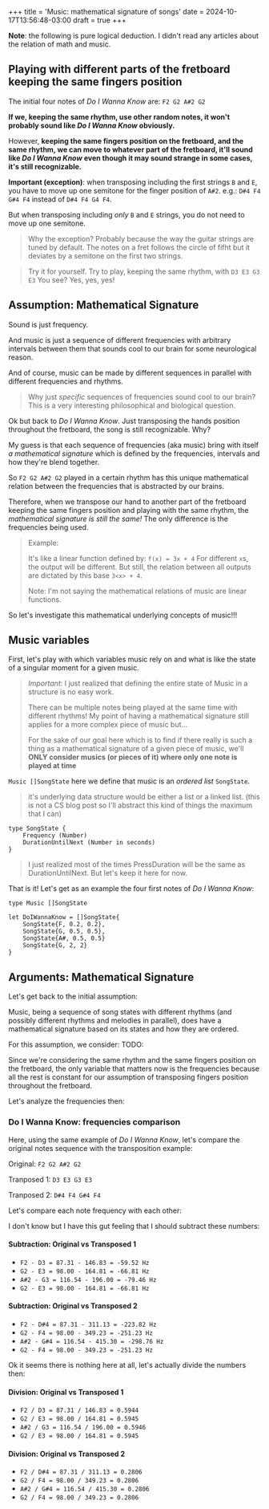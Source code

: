 +++
title = 'Music: mathematical signature of songs'
date = 2024-10-17T13:56:48-03:00
draft = true
+++

**Note**: the following is pure logical deduction. I didn't read any articles about the relation of math and music.

## Playing with different parts of the fretboard keeping the same fingers position

The initial four notes of _Do I Wanna Know_ are: `F2 G2 A#2 G2`

**If we, keeping the same rhythm, use other random notes, it won't probably sound like _Do I Wanna Know_ obviously.**

However, **keeping the same fingers position on the fretboard, and the same rhythm, we can move to whatever part of the fretboard,
it'll sound like _Do I Wanna Know_ even though it may sound strange in some cases, it's still recognizable.**

**Important (exception)**: when transposing including the first strings `B` and `E`, you have to move up one semitone for the
finger position of `A#2`. e.g.: `D#4 F4 G#4 F4` instead of `D#4 F4 G4 F4`.

But when transposing including _only_ `B` and `E` strings, you do not need to move up one semitone.

> Why the exception? Probably because the way the guitar strings are tuned by default.
> The notes on a fret follows the circle of fifht but it deviates by a semitone on the first two strings.

> Try it for yourself. Try to play, keeping the same rhythm, with `D3 E3 G3 E3`
> You see? Yes, yes, yes!

## Assumption: Mathematical Signature

Sound is just frequency.

And music is just a sequence of different frequencies with arbitrary intervals between them
that sounds cool to our brain for some neurological reason.

And of course, music can be made by different sequences in parallel with different frequencies and rhythms.

> Why just _specific_ sequences of frequencies sound cool to our brain?
> This is a very interesting philosophical and biological question.

Ok but back to _Do I Wanna Know_. Just transposing the hands position throughout the fretboard, the song is still
recognizable. Why?

My guess is that each sequence of frequencies (aka music) bring with itself _a mathematical signature_ which
is defined by the frequencies, intervals and how they're blend together.

So `F2 G2 A#2 G2` played in a certain rhythm has this unique mathematical relation between the frequencies that is abstracted
by our brains.

Therefore, when we transpose our hand to another part of the fretboard keeping the same fingers position and playing
with the same rhythm, the _mathematical signature is still the same!_ The only difference is the frequencies being used.

> Example:
>
> It's like a linear function defined by: `f(x) = 3x + 4`
> For different `x`s, the output will be different. But still, the relation between all outputs
> are dictated by this base `3<x> + 4`.
>
> Note: I'm not saying the mathematical relations of music are linear functions.

So let's investigate this mathematical underlying concepts of music!!!

## Music variables

First, let's play with which variables music rely on and what is like the state of a singular moment for a given music.

> _Important_: I just realized that defining the entire state of Music in a structure is no easy work.
>
> There can be multiple notes being played at the same time with different rhythms! My point of having a mathematical signature still applies
> for a more complex piece of music but...
>
> For the sake of our goal here which is to find if there really is such a thing as a mathematical signature of a given piece of music,
> we'll **ONLY consider musics (or pieces of it) where only one note is played at time**

`Music []SongState` here we define that music is an _ordered list_ `SongState`.

> it's underlying data structure would be either a list or a linked list.
> (this is not a CS blog post so I'll abstract this kind of things the maximum that I can)

```
type SongState {
    Frequency (Number)
    DurationUntilNext (Number in seconds)
}
```

> I just realized most of the times PressDuration will be the same as DurationUntilNext. But let's keep it here for now.

That is it! Let's get as an example the four first notes of _Do I Wanna Know_:

```
type Music []SongState

let DoIWannaKnow = []SongState{
    SongState{F, 0.2, 0.2},
    SongState{G, 0.5, 0.5},
    SongState{A#, 0.5, 0.5}
    SongState{G, 2, 2}
}
```

## Arguments: Mathematical Signature

Let's get back to the initial assumption:

Music, being a sequence of song states with different rhythms (and possibly different rhythms and melodies in parallel),
does have a mathematical signature based on its states and how they are ordered.

For this assumption, we consider:
TODO:

Since we're considering the same rhythm and the same fingers position on the fretboard, the only variable that matters now
is the frequencies because all the rest is constant for our assumption of transposing fingers position throughout the fretboard.

Let's analyze the frequencies then:

### Do I Wanna Know: frequencies comparison

Here, using the same example of _Do I Wanna Know_, let's compare the original notes sequence with the transposition example:

Original: `F2 G2 A#2 G2`

Tranposed 1: `D3 E3 G3 E3`

Tranposed 2: `D#4 F4 G#4 F4`

Let's compare each note frequency with each other:

I don't know but I have this gut feeling that I should subtract these numbers:

#### Subtraction: Original vs Transposed 1

- `F2 - D3 = 87.31 - 146.83 = -59.52 Hz`
- `G2 - E3 = 98.00 - 164.81 = -66.81 Hz`
- `A#2 - G3 = 116.54 - 196.00 = -79.46 Hz`
- `G2 - E3 = 98.00 - 164.81 = -66.81 Hz`

#### Subtraction: Original vs Transposed 2

- `F2 - D#4 = 87.31 - 311.13 = -223.82 Hz`
- `G2 - F4 = 98.00 - 349.23 = -251.23 Hz`
- `A#2 - G#4 = 116.54 - 415.30 = -298.76 Hz`
- `G2 - F4 = 98.00 - 349.23 = -251.23 Hz`

Ok it seems there is nothing here at all, let's actually divide the numbers then:

#### Division: Original vs Transposed 1

- `F2 / D3 = 87.31 / 146.83 = 0.5944`
- `G2 / E3 = 98.00 / 164.81 = 0.5945`
- `A#2 / G3 = 116.54 / 196.00 = 0.5946`
- `G2 / E3 = 98.00 / 164.81 = 0.5945`

#### Division: Original vs Transposed 2

- `F2 / D#4 = 87.31 / 311.13 = 0.2806`
- `G2 / F4 = 98.00 / 349.23 = 0.2806`
- `A#2 / G#4 = 116.54 / 415.30 = 0.2806`
- `G2 / F4 = 98.00 / 349.23 = 0.2806`
